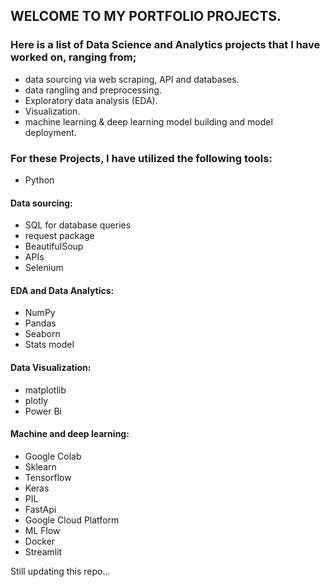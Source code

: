 ## WELCOME TO MY PORTFOLIO PROJECTS.

### Here is a list of Data Science and Analytics projects that I have worked on, ranging from; 
- data sourcing via web scraping, API and databases. 
- data rangling and preprocessing.
- Exploratory data analysis (EDA).
- Visualization.
- machine learning & deep learning model building and model deployment.



### For these Projects, I have utilized the following tools:
- Python 
#### Data sourcing:
- SQL for database queries
- request package
- BeautifulSoup
- APIs
- Selenium
#### EDA and Data Analytics:
- NumPy 
- Pandas 
- Seaborn 
- Stats model
#### Data Visualization:
- matplotlib
- plotly
- Power Bi
#### Machine and deep learning:
- Google Colab
- Sklearn
- Tensorflow
- Keras
- PIL
- FastApi
- Google Cloud Platform
- ML Flow 
- Docker
- Streamlit

Still updating this repo...
